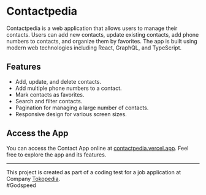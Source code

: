 # Contactpedia

Contactpedia is a web application that allows users to manage their contacts. Users can add new contacts, update existing contacts, add phone numbers to contacts, and organize them by favorites. The app is built using modern web technologies including React, GraphQL, and TypeScript.

## Features

- Add, update, and delete contacts.
- Add multiple phone numbers to a contact.
- Mark contacts as favorites.
- Search and filter contacts.
- Pagination for managing a large number of contacts.
- Responsive design for various screen sizes.

## Access the App

You can access the Contact App online at [contactpedia.vercel.app](https://contactpedia.vercel.app). Feel free to explore the app and its features.

---

This project is created as part of a coding test for a job application at Company [Tokopedia](https://www.tokopedia.com).  
\#Godspeed